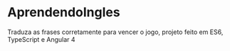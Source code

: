 # AprendendoIngles
Traduza as frases corretamente para vencer o jogo, projeto feito em ES6, TypeScript e Angular 4
